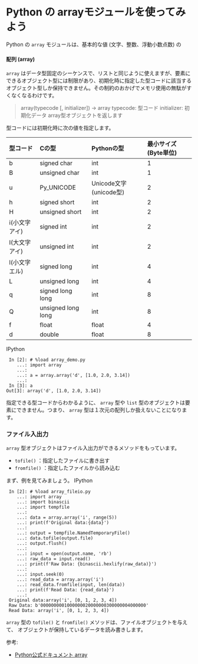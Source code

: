 Python の arrayモジュールを使ってみよう
=================
Python の  `array` モジュールは、基本的な値 (文字、整数、浮動小数点数) の
#### 配列 (array)

 `array` はデータ型固定のシーケンスで、リストと同じように使えますが、要素にできるオブジェクト型には制限があり、初期化時に指定した型コードに該当するオブジェクト型しか保持できません。その制約のおかげでメモリ使用の無駄がすくなくなるわけです。

> array(typecode [, initializer]) -> array
>     typecode: 型コード
>     initializer: 初期化データ
>     array型オブジェクトを返します

型コードには初期化時に次の値を指定します。


| 型コード | Cの型 | Pythonの型 | 最小サイズ (Byte単位) |
|:--|:--|:--|:--|
| b | signed char | int | 1 |
| B | unsigned char | int | 1 |
| u | Py_UNICODE | Unicode文字(unicode型) | 2 |
| h | signed short | int | 2 |
| H | unsigned short | int | 2 |
| i(小文字アイ) | signed int  | int | 2 |
| I(大文字アイ) | unsigned int | int | 2 |
| l(小文字エル) | signed long | int | 4 |
| L | unsigned long | int | 4 |
| q | signed long long | int | 8 |
| Q | unsigned long long | int | 8 |
| f | float | float | 4 |
| d | double | float | 8 |

 IPython
```
 In [2]: # %load array_demo.py 
    ...: import array 
    ...:  
    ...: a = array.array('d', [1.0, 2.0, 3.14]) 
    ...:                                                                    
 In [3]: a                                                                 Out[3]: array('d', [1.0, 2.0, 3.14])
```

指定できる型コードからわかるように、 `array` 型や `list` 型のオブジェクトは要素にできません。つまり、 `array` 型は１次元の配列しか扱えないことになります。

###  ファイル入出力
 `array` 型オブジェクトはファイル入出力ができるメソッドをもっています。

-  `tofile()` ：指定したファイルに書き出す
-  `fromfile()` ：指定したファイルから読み込む

まず、例を見てみましょう。
 IPython
```
 In [2]: # %load array_fileio.py 
    ...: import array 
    ...: import binascii 
    ...: import tempfile 
    ...:  
    ...: data = array.array('i', range(5)) 
    ...: print(f'Original data:{data}') 
    ...:  
    ...: output = tempfile.NamedTemporaryFile() 
    ...: data.tofile(output.file) 
    ...: output.flush() 
    ...:  
    ...: input = open(output.name, 'rb') 
    ...: raw_data = input.read() 
    ...: print(f'Raw Data: {binascii.hexlify(raw_data)}') 
    ...:  
    ...: input.seek(0) 
    ...: read_data = array.array('i') 
    ...: read_data.fromfile(input, len(data)) 
    ...: print(f'Read Data: {read_data}') 
    ...:                                                                           
 Original data:array('i', [0, 1, 2, 3, 4])
 Raw Data: b'0000000001000000020000000300000004000000'
 Read Data: array('i', [0, 1, 2, 3, 4])
```

 `array` 型の `tofile()` と  `fromfile()` メソッドは、ファイルオブジェクトを与えて、
オブジェクトが保持しているデータを読み書きします。


参考:
- [Python公式ドキュメント array ](https://docs.python.org/ja/3/library/array.html)



